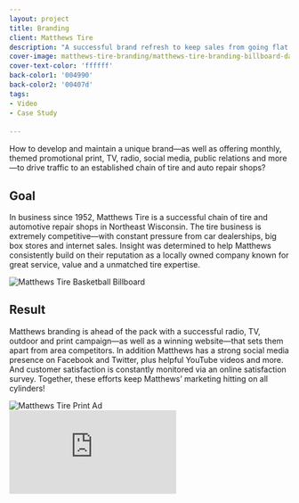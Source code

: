 ```yaml
---
layout: project
title: Branding
client: Matthews Tire
description: "A successful brand refresh to keep sales from going flat."
cover-image: matthews-tire-branding/matthews-tire-branding-billboard-dartboard
cover-text-color: 'ffffff'
back-color1: '004990'
back-color2: '00407d'
tags:
- Video
- Case Study

---
```

How to develop and maintain a unique brand—as well as offering monthly, themed promotional print, TV, radio, social media, public relations and more—to drive traffic to an established chain of tire and auto repair shops?

## Goal

In business since 1952, Matthews Tire is a successful chain of tire and automotive repair shops in Northeast Wisconsin. The tire business is extremely competitive—with constant pressure from car dealerships, big box stores and internet sales. Insight was determined to help Matthews consistently build on their reputation as a locally owned company known for great service, value and a unmatched tire expertise.

<div>
<img data-aos="fade-up" src="/img/projects/matthews-tire-branding/matthews-tire-branding-billboard-basketball.jpg"
alt="Matthews Tire Basketball Billboard"
srcset="
/img/projects/matthews-tire-branding/matthews-tire-branding-billboard-basketball-2400.jpg 2400w,
/img/projects/matthews-tire-branding/matthews-tire-branding-billboard-basketball-1800.jpg 1800w,
/img/projects/matthews-tire-branding/matthews-tire-branding-billboard-basketball-1200.jpg 1200w,
/img/projects/matthews-tire-branding/matthews-tire-branding-billboard-basketball-900.jpg 900w,
/img/projects/matthews-tire-branding/matthews-tire-branding-billboard-basketball-600.jpg 600w,
/img/projects/matthews-tire-branding/matthews-tire-branding-billboard-basketball-400.jpg 400w" />
</div>

<div class="spacer"></div>

## Result

Matthews branding is ahead of the pack with a successful radio, TV, outdoor and print campaign—as well as a winning website—that sets them apart from area competitors. In addition Matthews has a strong social media presence on Facebook and Twitter, plus helpful YouTube videos and more. And customer satisfaction is constantly monitored via an online satisfaction survey. Together, these efforts keep Matthews’ marketing hitting on all cylinders!

<div>
<img data-aos="fade-up" src="/img/projects/matthews-tire-branding/matthews-tire-branding-print.jpg"
alt="Matthews Tire Print Ad"
srcset="
/img/projects/matthews-tire-branding/matthews-tire-branding-print-2400.jpg 2400w,
/img/projects/matthews-tire-branding/matthews-tire-branding-print-1800.jpg 1800w,
/img/projects/matthews-tire-branding/matthews-tire-branding-print-1200.jpg 1200w,
/img/projects/matthews-tire-branding/matthews-tire-branding-print-900.jpg 900w,
/img/projects/matthews-tire-branding/matthews-tire-branding-print-600.jpg 600w,
/img/projects/matthews-tire-branding/matthews-tire-branding-print-400.jpg 400w" />
</div>

<iframe src="https://www.youtube.com/embed/FZgdQvtaN_c" frameborder="0" allowfullscreen></iframe>
